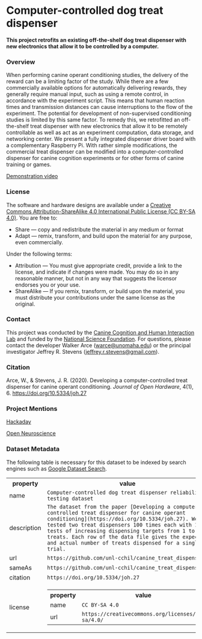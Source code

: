 # Computer-controlled dog treat dispenser

**This project retrofits an existing off-the-shelf dog treat dispenser with new electronics that allow it to be controlled by a computer.**

### Overview

When performing canine operant conditioning studies, the delivery of the reward can be a limiting factor of the study. While there are a few commercially available options for automatically delivering rewards, they generally require manual input, such as using a remote control, in accordance with the experiment script. This means that human reaction times and transmission distances can cause interruptions to the flow of the experiment. The potential for development of non-supervised conditioning studies is limited by this same factor. To remedy this, we retrofitted an off-the-shelf treat dispenser with new electronics that allow it to be remotely controllable as well as act as an experiment computation, data storage, and networking center. We present a fully integrated dispenser driver board with a complementary Raspberry Pi. With rather simple modifications, the commercial treat dispenser can be modified into a computer-controlled dispenser for canine cognition experiments or for other forms of canine training or games.

[Demonstration video](https://www.youtube.com/watch?v=veKvqE5ipu4)

### License

The software and hardware designs are available under a [Creative Commons Attribution-ShareAlike 4.0 International Public License (CC BY-SA 4.0)](https://creativecommons.org/licenses/by-sa/4.0/). You are free to:

* Share — copy and redistribute the material in any medium or format
* Adapt — remix, transform, and build upon the material for any purpose, even commercially.

Under the following terms:

* Attribution — You must give appropriate credit, provide a link to the license, and indicate if changes were made. You may do so in any reasonable manner, but not in any way that suggests the licensor endorses you or your use.
* ShareAlike — If you remix, transform, or build upon the material, you must distribute your contributions under the same license as the original.


### Contact

This project was conducted by the [Canine Cognition and Human Interaction Lab](https://dogcog.unl.edu) and funded by the [National Science Foundation](https://nsf.gov). For questions, please contact the developer Walker Arce (warce@unomaha.edu) or the principal investigator Jeffrey R. Stevens (jeffrey.r.stevens@gmail.com).

### Citation
Arce, W., & Stevens, J. R. (2020). Developing a computer-controlled treat dispenser for canine operant conditioning. _Journal of Open Hardware_, 4(1), 6. https://doi.org/10.5334/joh.27

### Project Mentions
[Hackaday](https://hackaday.com/2020/10/31/using-open-source-to-train-your-dog/)

[Open Neuroscience](https://open-neuroscience.com/post/computer_controlled_dog_treat_dispenser/)


### Dataset Metadata
The following table is necessary for this dataset to be indexed by search
engines such as <a href="https://g.co/datasetsearch">Google Dataset Search</a>.
<div itemscope itemtype="http://schema.org/Dataset">
<table>
<tr>
<th>property</th>
<th>value</th>
</tr>
<tr>
<td>name</td>
<td><code itemprop="name">Computer-controlled dog treat dispenser reliability testing dataset</code></td>
</tr>
<tr>
<td>description</td>
<td><code itemprop="description">The dataset from the paper [Developing a computer-controlled treat dispenser for canine operant conditioning](https://doi.org/10.5334/joh.27). We tested two treat dispensers 100 times each with 10 tests of increasing dispensing targets from 1 to 10 treats. Each row of the data file gives the expected and actual number of treats dispensed for a single trial.</code></td>
</tr>
</tr>
<tr>
<td>url</td>
<td><code itemprop="url">https://github.com/unl-cchil/canine_treat_dispenser</code></td>
</tr>
<tr>
<td>sameAs</td>
<td><code itemprop="sameAs">https://github.com/unl-cchil/canine_treat_dispenser</code></td>
</tr>
<tr>
<td>citation</td>
<td><code itemprop="citation">https://doi.org/10.5334/joh.27</code></td>
</tr>
<tr>
<td>license</td>
<td>
<div itemscope itemtype="http://schema.org/CreativeWork" itemprop="license">
<table>
<tr>
<th>property</th>
<th>value</th>
</tr>
<tr>
<td>name</td>
<td><code itemprop="name">CC BY-SA 4.0</code></td>
</tr>
<tr>
<td>url</td>
<td><code itemprop="url">https://creativecommons.org/licenses/by-sa/4.0/</code></td>
</tr>
</table>
</div>
</td>
</tr>
</table>
</div>
